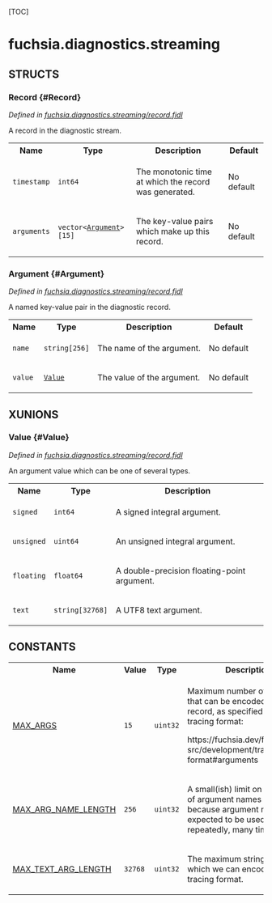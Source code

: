 [TOC]

# fuchsia.diagnostics.streaming




## **STRUCTS**

### Record {#Record}
*Defined in [fuchsia.diagnostics.streaming/record.fidl](https://fuchsia.googlesource.com/fuchsia/+/master/src/diagnostics/streams/record.fidl#22)*



<p>A record in the diagnostic stream.</p>


<table>
    <tr><th>Name</th><th>Type</th><th>Description</th><th>Default</th></tr><tr>
            <td><code>timestamp</code></td>
            <td>
                <code>int64</code>
            </td>
            <td><p>The monotonic time at which the record was generated.</p>
</td>
            <td>No default</td>
        </tr><tr>
            <td><code>arguments</code></td>
            <td>
                <code>vector&lt;<a class='link' href='#Argument'>Argument</a>&gt;[15]</code>
            </td>
            <td><p>The key-value pairs which make up this record.</p>
</td>
            <td>No default</td>
        </tr>
</table>

### Argument {#Argument}
*Defined in [fuchsia.diagnostics.streaming/record.fidl](https://fuchsia.googlesource.com/fuchsia/+/master/src/diagnostics/streams/record.fidl#31)*



<p>A named key-value pair in the diagnostic record.</p>


<table>
    <tr><th>Name</th><th>Type</th><th>Description</th><th>Default</th></tr><tr>
            <td><code>name</code></td>
            <td>
                <code>string[256]</code>
            </td>
            <td><p>The name of the argument.</p>
</td>
            <td>No default</td>
        </tr><tr>
            <td><code>value</code></td>
            <td>
                <code><a class='link' href='#Value'>Value</a></code>
            </td>
            <td><p>The value of the argument.</p>
</td>
            <td>No default</td>
        </tr>
</table>









## **XUNIONS**

### Value {#Value}
*Defined in [fuchsia.diagnostics.streaming/record.fidl](https://fuchsia.googlesource.com/fuchsia/+/master/src/diagnostics/streams/record.fidl#40)*

<p>An argument value which can be one of several types.</p>

<table>
    <tr><th>Name</th><th>Type</th><th>Description</th></tr><tr>
            <td><code>signed</code></td>
            <td>
                <code>int64</code>
            </td>
            <td><p>A signed integral argument.</p>
</td>
        </tr><tr>
            <td><code>unsigned</code></td>
            <td>
                <code>uint64</code>
            </td>
            <td><p>An unsigned integral argument.</p>
</td>
        </tr><tr>
            <td><code>floating</code></td>
            <td>
                <code>float64</code>
            </td>
            <td><p>A double-precision floating-point argument.</p>
</td>
        </tr><tr>
            <td><code>text</code></td>
            <td>
                <code>string[32768]</code>
            </td>
            <td><p>A UTF8 text argument.</p>
</td>
        </tr></table>





## **CONSTANTS**

<table>
    <tr><th>Name</th><th>Value</th><th>Type</th><th>Description</th></tr><tr>
            <td><a href="https://fuchsia.googlesource.com/fuchsia/+/master/src/diagnostics/streams/record.fidl#11">MAX_ARGS</a></td>
            <td>
                    <code>15</code>
                </td>
                <td><code>uint32</code></td>
            <td><p>Maximum number of arguments that can be encoded per record, as specified by the tracing format:</p>
<p>https://fuchsia.dev/fuchsia-src/development/tracing/trace-format#arguments</p>
</td>
        </tr>
    <tr>
            <td><a href="https://fuchsia.googlesource.com/fuchsia/+/master/src/diagnostics/streams/record.fidl#15">MAX_ARG_NAME_LENGTH</a></td>
            <td>
                    <code>256</code>
                </td>
                <td><code>uint32</code></td>
            <td><p>A small(ish) limit on the length of argument names is used because argument names are expected
to be used repeatedly, many times.</p>
</td>
        </tr>
    <tr>
            <td><a href="https://fuchsia.googlesource.com/fuchsia/+/master/src/diagnostics/streams/record.fidl#18">MAX_TEXT_ARG_LENGTH</a></td>
            <td>
                    <code>32768</code>
                </td>
                <td><code>uint32</code></td>
            <td><p>The maximum string length which we can encode into the tracing format.</p>
</td>
        </tr>
    
</table>




